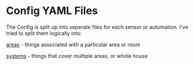 # Config YAML Files

The Config is split up into seperate files for each sensor or automation.
I've tried to split them logically into:

[areas](areas/) - things associated with a particular area or room

[systems](systems/) - things that cover multiple areas, or whole house
